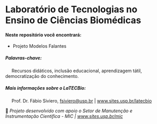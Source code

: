 # Laboratório de Tecnologias no Ensino de Ciências Biomédicas 

#### Neste repositório você encontrará:

* Projeto Modelos Falantes

##### Palavras-chave: 

&#160;&#160;&#160;&#160;&#160;Recursos didáticos, inclusão educacional, aprendizagem tátil, democratização do conhecimento.

##### Mais informações sobre o LaTECBio:

&#160;&#160;&#160;&#160;&#160;Prof. Dr. Fábio Siviero, fsiviero@usp.br | www.sites.usp.br/latecbio


🤝 _Projeto desenvolvido com apoio o Setor de Manutenção e Instrumentação Científica - MIC | www.sites.usp.br/mic_


